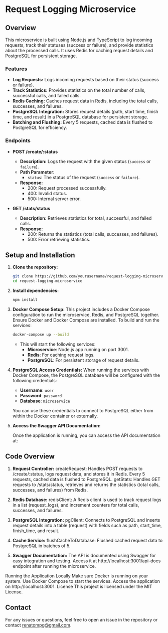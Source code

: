 # Request Logging Microservice

## Overview

This microservice is built using Node.js and TypeScript to log incoming requests, track their statuses (success or failure), and provide statistics about the processed calls. It uses Redis for caching request details and PostgreSQL for persistent storage.

### Features

- **Log Requests:** Logs incoming requests based on their status (success or failure).
- **Track Statistics:** Provides statistics on the total number of calls, successful calls, and failed calls.
- **Redis Caching:** Caches request data in Redis, including the total calls, successes, and failures.
- **PostgreSQL Integration:** Stores request details (path, start time, finish time, and result) in a PostgreSQL database for persistent storage.
- **Batching and Flushing:** Every 5 requests, cached data is flushed to PostgreSQL for efficiency.

### Endpoints

- **POST /create/:status**
  - **Description:** Logs the request with the given status (`success` or `failure`).
  - **Path Parameter:**
    - `status`: The status of the request (`success` or `failure`).
  - **Response:**
    - 200: Request processed successfully.
    - 400: Invalid status.
    - 500: Internal server error.

- **GET /stats/status**
  - **Description:** Retrieves statistics for total, successful, and failed calls.
  - **Response:**
    - 200: Returns the statistics (total calls, successes, and failures).
    - 500: Error retrieving statistics.

## Setup and Installation

1. **Clone the repository:**

    ```bash
    git clone https://github.com/yourusername/request-logging-microservice.git
    cd request-logging-microservice
    ```

2. **Install dependencies:**

    ```bash
    npm install
    ```

3. **Docker Compose Setup:**
   This project includes a Docker Compose configuration to run the microservice, Redis, and PostgreSQL together. Ensure Docker and Docker Compose are installed. To build and run the services:

     ```bash
     docker-compose up --build
     ```

   - This will start the following services:
     - **Microservice**: Node.js app running on port 3001.
     - **Redis**: For caching request logs.
     - **PostgreSQL**: For persistent storage of request details.

4. **PostgreSQL Access Credentials:**
   When running the services with Docker Compose, the PostgreSQL database will be configured with the following credentials:

   - **Username**: `user`
   - **Password**: `password`
   - **Database**: `microservice`

   You can use these credentials to connect to PostgreSQL either from within the Docker container or externally.

5. **Access the Swagger API Documentation:**

   Once the application is running, you can access the API documentation at:


## Code Overview
1. **Request Controller:**
createRequest: Handles POST requests to /create/:status, logs request data, and stores it in Redis. Every 5 requests, cached data is flushed to PostgreSQL.
getStats: Handles GET requests to /stats/status, retrieves and returns the statistics (total calls, successes, and failures) from Redis.

2. **Redis Database:**
redisClient: A Redis client is used to track request logs in a list (request_logs), and increment counters for total calls, successes, and failures.

3. **PostgreSQL Integration:**
pgClient: Connects to PostgreSQL and inserts request details into a table (request) with fields such as path, start_time, finish_time, and result.

4. **Cache Service:**
flushCacheToDatabase: Flushed cached request data to PostgreSQL in batches of 5.

5. **Swagger Documentation:**
The API is documented using Swagger for easy integration and testing. 
Access it at http://localhost:3001/api-docs endpoint after running the microservice.

Running the Application Locally
Make sure Docker is running on your system.
Use Docker Compose to start the services.
Access the application on http://localhost:3001.
License
This project is licensed under the MIT License.

## Contact
For any issues or questions, feel free to open an issue in the repository or contact renatompg@gmail.com.
